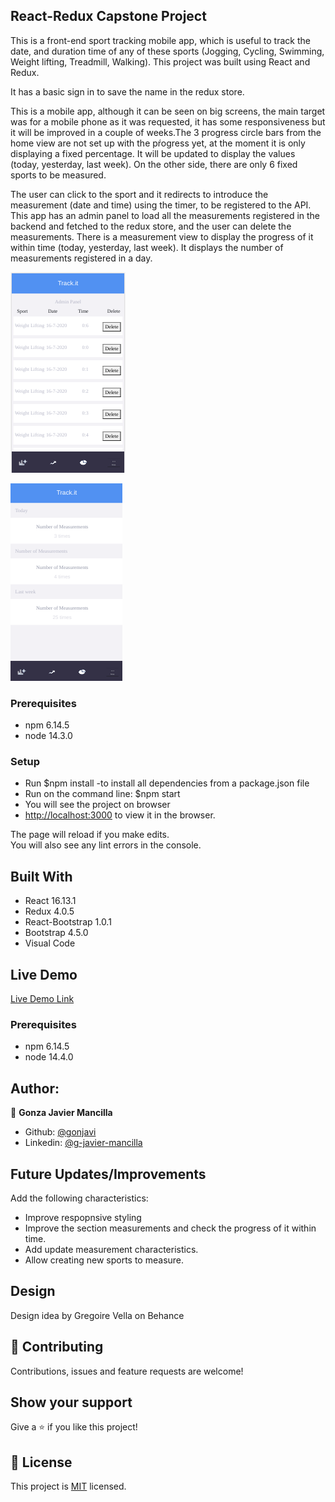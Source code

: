 ## React-Redux Capstone Project

This is a front-end sport tracking mobile app, which is useful to track the date, and duration time of any of these sports (Jogging, Cycling, Swimming, Weight lifting, Treadmill, Walking). This project was built using React and Redux.

It has a basic sign in to save the name in the redux store.

This is a mobile app, although it can be seen on big screens, the main target was for a mobile phone as it was requested, it has some responsiveness but it will be improved in a couple of weeks.The 3 progress circle bars from the home view are not set up with the pŕogress yet, at the moment it is only displaying a fixed percentage. It will be updated to display the values (today, yesterday, last week). On the other side, there are only 6 fixed sports to be measured.

The user can click to the sport and it redirects to introduce the measurement (date and time) using the timer, to be registered to the API. This app has an admin panel to load all the measurements registered in the backend and fetched to the redux store, and the user can delete the measurements. There is a measurement view to display the progress of it within time (today, yesterday, last week). It displays the number of measurements registered in a day.



![screenshot](./src/img/screenshot1.png)  

![screenshot](./src/img/screenshot2.png)

### Prerequisites
- npm 6.14.5
- node 14.3.0

### Setup

- Run $npm install   -to install all dependencies from a package.json file
- Run on the command line: $npm start
- You will see the project on browser
- [http://localhost:3000](http://localhost:3000) to view it in the browser.

The page will reload if you make edits.<br />
You will also see any lint errors in the console.


## Built With

- React 16.13.1
- Redux 4.0.5
- React-Bootstrap 1.0.1
- Bootstrap 4.5.0
- Visual Code


## Live Demo

[Live Demo Link](https://sportstracking-front.herokuapp.com/)

### Prerequisites

- npm 6.14.5
- node 14.4.0


## Author:
👤 **Gonza Javier Mancilla**

- Github: [@gonjavi](https://github.com/gonjavi)
- Linkedin: [@g-javier-mancilla](https://www.linkedin.com/in/g-mancillla)

## Future Updates/Improvements

Add the following characteristics:

- Improve respopnsive styling 
- Improve the section measurements and check the progress of it within time.
- Add update measurement characteristics. 
- Allow creating new sports to measure.

## Design

Design idea by Gregoire Vella on Behance

## 🤝 Contributing

Contributions, issues and feature requests are welcome!


## Show your support

Give a ⭐️ if you like this project!


## 📝 License

This project is [MIT](lic.url) licensed.




